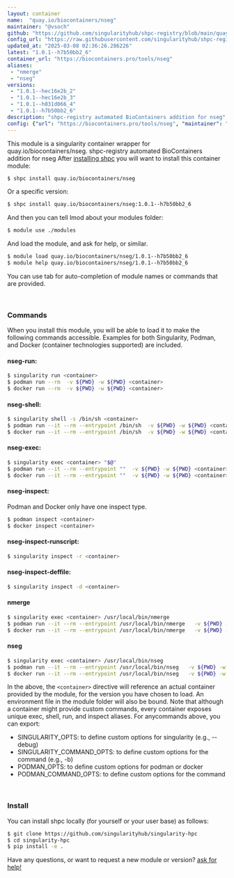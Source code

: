 ```yaml
---
layout: container
name:  "quay.io/biocontainers/nseg"
maintainer: "@vsoch"
github: "https://github.com/singularityhub/shpc-registry/blob/main/quay.io/biocontainers/nseg/container.yaml"
config_url: "https://raw.githubusercontent.com/singularityhub/shpc-registry/main/quay.io/biocontainers/nseg/container.yaml"
updated_at: "2025-03-08 02:36:26.286226"
latest: "1.0.1--h7b50bb2_6"
container_url: "https://biocontainers.pro/tools/nseg"
aliases:
 - "nmerge"
 - "nseg"
versions:
 - "1.0.1--hec16e2b_2"
 - "1.0.1--hec16e2b_3"
 - "1.0.1--h031d066_4"
 - "1.0.1--h7b50bb2_6"
description: "shpc-registry automated BioContainers addition for nseg"
config: {"url": "https://biocontainers.pro/tools/nseg", "maintainer": "@vsoch", "description": "shpc-registry automated BioContainers addition for nseg", "latest": {"1.0.1--h7b50bb2_6": "sha256:1cf544f09f6af77927a7b90403d22aba59a9f35250e019b2434ea4fb5936b9b8"}, "tags": {"1.0.1--hec16e2b_2": "sha256:ecb65fda2abb6f2e61debff988b14eaaecc09fa340e960b69a10fb3102b35af1", "1.0.1--hec16e2b_3": "sha256:0bdbbbaed595facafbdf0f9ab4ba264fda38febb9663e9b507ab0ea0e979f4fd", "1.0.1--h031d066_4": "sha256:7fc8b63329fe94d80458514e53699e17f9085349913a16868d4d3fd7f372cf3c", "1.0.1--h7b50bb2_6": "sha256:1cf544f09f6af77927a7b90403d22aba59a9f35250e019b2434ea4fb5936b9b8"}, "docker": "quay.io/biocontainers/nseg", "aliases": {"nmerge": "/usr/local/bin/nmerge", "nseg": "/usr/local/bin/nseg"}}
---
```


This module is a singularity container wrapper for quay.io/biocontainers/nseg.
shpc-registry automated BioContainers addition for nseg
After [installing shpc](#install) you will want to install this container module:


```bash
$ shpc install quay.io/biocontainers/nseg
```

Or a specific version:

```bash
$ shpc install quay.io/biocontainers/nseg:1.0.1--h7b50bb2_6
```

And then you can tell lmod about your modules folder:

```bash
$ module use ./modules
```

And load the module, and ask for help, or similar.

```bash
$ module load quay.io/biocontainers/nseg/1.0.1--h7b50bb2_6
$ module help quay.io/biocontainers/nseg/1.0.1--h7b50bb2_6
```

You can use tab for auto-completion of module names or commands that are provided.

<br>

### Commands

When you install this module, you will be able to load it to make the following commands accessible.
Examples for both Singularity, Podman, and Docker (container technologies supported) are included.

#### nseg-run:

```bash
$ singularity run <container>
$ podman run --rm  -v ${PWD} -w ${PWD} <container>
$ docker run --rm  -v ${PWD} -w ${PWD} <container>
```

#### nseg-shell:

```bash
$ singularity shell -s /bin/sh <container>
$ podman run --it --rm --entrypoint /bin/sh  -v ${PWD} -w ${PWD} <container>
$ docker run --it --rm --entrypoint /bin/sh  -v ${PWD} -w ${PWD} <container>
```

#### nseg-exec:

```bash
$ singularity exec <container> "$@"
$ podman run --it --rm --entrypoint ""  -v ${PWD} -w ${PWD} <container> "$@"
$ docker run --it --rm --entrypoint ""  -v ${PWD} -w ${PWD} <container> "$@"
```

#### nseg-inspect:

Podman and Docker only have one inspect type.

```bash
$ podman inspect <container>
$ docker inspect <container>
```

#### nseg-inspect-runscript:

```bash
$ singularity inspect -r <container>
```

#### nseg-inspect-deffile:

```bash
$ singularity inspect -d <container>
```


#### nmerge

```bash
$ singularity exec <container> /usr/local/bin/nmerge
$ podman run --it --rm --entrypoint /usr/local/bin/nmerge   -v ${PWD} -w ${PWD} <container> -c " $@"
$ docker run --it --rm --entrypoint /usr/local/bin/nmerge   -v ${PWD} -w ${PWD} <container> -c " $@"
```


#### nseg

```bash
$ singularity exec <container> /usr/local/bin/nseg
$ podman run --it --rm --entrypoint /usr/local/bin/nseg   -v ${PWD} -w ${PWD} <container> -c " $@"
$ docker run --it --rm --entrypoint /usr/local/bin/nseg   -v ${PWD} -w ${PWD} <container> -c " $@"
```



In the above, the `<container>` directive will reference an actual container provided
by the module, for the version you have chosen to load. An environment file in the
module folder will also be bound. Note that although a container
might provide custom commands, every container exposes unique exec, shell, run, and
inspect aliases. For anycommands above, you can export:

 - SINGULARITY_OPTS: to define custom options for singularity (e.g., --debug)
 - SINGULARITY_COMMAND_OPTS: to define custom options for the command (e.g., -b)
 - PODMAN_OPTS: to define custom options for podman or docker
 - PODMAN_COMMAND_OPTS: to define custom options for the command

<br>

### Install

You can install shpc locally (for yourself or your user base) as follows:

```bash
$ git clone https://github.com/singularityhub/singularity-hpc
$ cd singularity-hpc
$ pip install -e .
```

Have any questions, or want to request a new module or version? [ask for help!](https://github.com/singularityhub/singularity-hpc/issues)